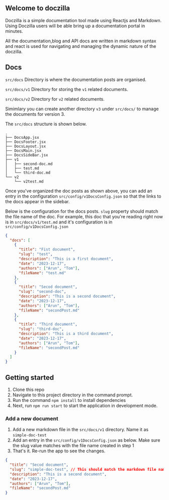 ## Welcome to doczilla

Doczilla is a simple documentation tool made using Reactjs and Markdown. Using Doczilla users will be able bring up a documentation portal in minutes.

All the documentation,blog and API docs are written in markdown syntax and react is used for navigating and managing the dynamic nature of the doczilla.

## Docs

`src/docs` Directory is where the documentation posts are organised.

`src/docs/v1` Directory for storing the `v1` related documents.

`src/docs/v2` Directory for `v2` related documents.

Simimlary you can create another directory `v3` under `src/docs/` to manage the documents for version 3.

The `src/docs` structure is shown below.

```
.
├── DocsApp.jsx
├── DocsFooter.jsx
├── DocsLayout.jsx
├── DocsMain.jsx
├── DocsSideBar.jsx
├── v1
│   ├── second-doc.md
│   ├── test.md
│   └── third-doc.md
└── v2
    └── v2test.md

```

Once you've organized the doc posts as shown above, you can add an entry in the configuration `src/config/v1DocsConfig.json` so that the links to the docs appear in the sidebar.

Below is the configuration for the docs posts. `slug` property should match the file name of the doc. For example, this doc that you're reading right now is in `src/docs/v1/test.md` and it's configuration is in `src/config/v1DocsConfig.json`

```json
{
  "docs": [
    {
      "title": "Fist document",
      "slug": "test",
      "description": "This is a first document",
      "date": "2023-12-17",
      "authors": ["Arun", "Tom"],
      "fileName": "test.md"
    },
    {
      "title": "Secod document",
      "slug": "second-doc",
      "description": "This is a second document",
      "date": "2023-12-17",
      "authors": ["Arun", "Tom"],
      "fileName": "secondPost.md"
    },
    {
      "title": "Third document",
      "slug": "third-doc",
      "description": "This is a third document",
      "date": "2023-12-17",
      "authors": ["Arun", "Tom"],
      "fileName": "secondPost.md"
    }
  ]
}
```

## Getting started

1. Clone this repo
2. Navigate to this project directory in the command prompt.
3. Run the command `npm install` to install dependencies
4. Next, run `npm run start` to start the application in development mode.

### Add a new document

1. Add a new markdown file in the `src/docs/v1` directory. Name it as `simple-doc-test`
2. Add an entry in the `src/config/v1DocsConfig.json` as below. Make sure the slug value matches with the file name created in step 1
3. That's it. Re-run the app to see the changes.

```json
{
  "title": "Secod document",
  "slug": "simple-doc-test", // This should match the markdown file name
  "description": "This is a second document",
  "date": "2023-12-17",
  "authors": ["Arun", "Tom"],
  "fileName": "secondPost.md"
}
```
